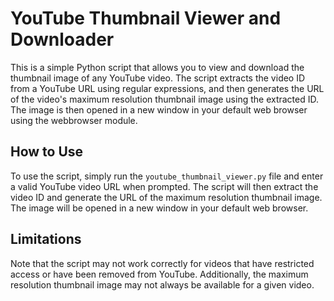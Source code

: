 <h1>YouTube Thumbnail Viewer and Downloader</h1>
<p>This is a simple Python script that allows you to view and download the thumbnail image of any YouTube video. The script extracts the video ID from a YouTube URL using regular expressions, and then generates the URL of the video's maximum resolution thumbnail image using the extracted ID. The image is then opened in a new window in your default web browser using the webbrowser module.</p>
<h2>How to Use</h2>
<p>To use the script, simply run the <code>youtube_thumbnail_viewer.py</code> file and enter a valid YouTube video URL when prompted. The script will then extract the video ID and generate the URL of the maximum resolution thumbnail image. The image will be opened in a new window in your default web browser.</p>
<h2>Limitations</h2>
<p>Note that the script may not work correctly for videos that have restricted access or have been removed from YouTube. Additionally, the maximum resolution thumbnail image may not always be available for a given video.</p>
